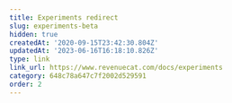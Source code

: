 ```yaml
---
title: Experiments redirect
slug: experiments-beta
hidden: true
createdAt: '2020-09-15T23:42:30.804Z'
updatedAt: '2023-06-16T16:18:10.826Z'
type: link
link_url: https://www.revenuecat.com/docs/experiments
category: 648c78a647c7f2002d529591
order: 2
---
```

